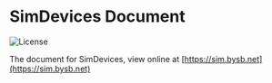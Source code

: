 # SimDevices Document

![License](https://img.shields.io/github/license/SimDevices-Project/simdevices-wiki.svg)

The document for SimDevices, view online at [https://sim.bysb.net](https://sim.bysb.net)
